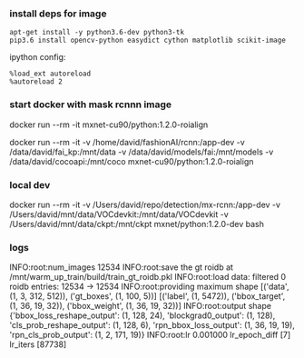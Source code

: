 ### install deps for image

```
apt-get install -y python3.6-dev python3-tk
pip3.6 install opencv-python easydict cython matplotlib scikit-image
```

ipython config:
```
%load_ext autoreload
%autoreload 2
```

### start docker with mask rcnnn image

docker run --rm -it mxnet-cu90/python:1.2.0-roialign

docker run --rm -it -v /home/david/fashionAI/rcnn:/app-dev -v /data/david/fai_kp:/mnt/data -v /data/david/models/fai:/mnt/models -v /data/david/cocoapi:/mnt/coco mxnet-cu90/python:1.2.0-roialign


### local dev

docker run --rm -it -v /Users/david/repo/detection/mx-rcnn:/app-dev -v /Users/david/mnt/data/VOCdevkit:/mnt/data/VOCdevkit -v /Users/david/mnt/data/ckpt:/mnt/ckpt mxnet/python:1.2.0-dev bash


### logs

INFO:root:num_images 12534
INFO:root:save the gt roidb at /mnt/warm_up_train/build/train_gt_roidb.pkl
INFO:root:load data: filtered 0 roidb entries: 12534 -> 12534
INFO:root:providing maximum shape [('data', (1, 3, 312, 512)), ('gt_boxes', (1, 100, 5))] [('label', (1, 5472)), ('bbox_target', (1, 36, 19, 32)), ('bbox_weight', (1, 36, 19, 32))]
INFO:root:output shape {'bbox_loss_reshape_output': (1, 128, 24),
 'blockgrad0_output': (1, 128),
 'cls_prob_reshape_output': (1, 128, 6),
 'rpn_bbox_loss_output': (1, 36, 19, 19),
 'rpn_cls_prob_output': (1, 2, 171, 19)}
INFO:root:lr 0.001000 lr_epoch_diff [7] lr_iters [87738]
